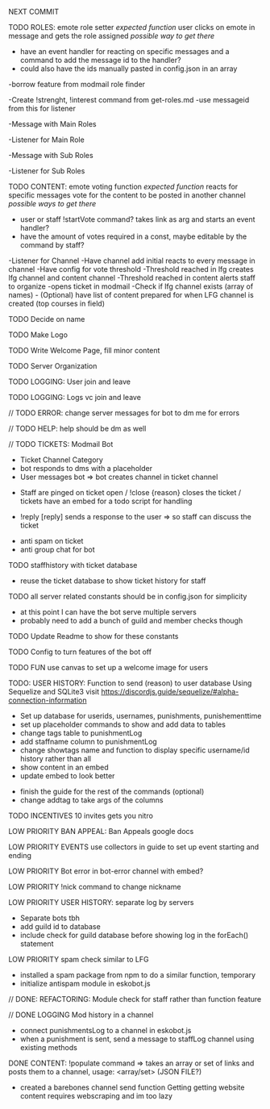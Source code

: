 NEXT COMMIT


TODO ROLES: emote role setter
*expected function*
user clicks on emote in message and gets the role assigned
*possible way to get there*
- have an event handler for reacting on specific messages and a command to add the message id to the handler?
- could also have the ids manually pasted in config.json in an array

-borrow feature from modmail role finder

-Create !strenght, !interest command from get-roles.md
    -use messageid from this for listener

-Message with Main Roles

-Listener for Main Role

-Message with Sub Roles

-Listener for Sub Roles



TODO CONTENT: emote voting function
*expected function*
reacts for specific messages vote for the content to be posted in another channel
*possible ways to get there*
- user or staff !startVote command? takes link as arg and starts an event handler?
- have the amount of votes required in a const, maybe editable by the command by staff?

-Listener for Channel
    -Have channel add initial reacts to every message in channel
    -Have config for vote threshold 
    -Threshold reached in lfg creates lfg channel and content channel
    -Threshold reached in content alerts staff to organize
        -opens ticket in modmail
    -Check if lfg channel exists (array of names)
    - (Optional) have list of content prepared for when LFG channel is created (top courses in field)

TODO Decide on name

TODO Make Logo

TODO Write Welcome Page, fill minor content

TODO Server Organization



TODO LOGGING: User join and leave

TODO LOGGING: Logs vc join and leave

// TODO ERROR: change server messages for bot to dm me for errors

// TODO HELP: help should be dm as well

// TODO TICKETS: Modmail Bot
+ Ticket Channel Category
+ bot responds to dms with a placeholder
+ User messages bot => bot creates channel in ticket channel
- Staff are pinged on ticket open
/ !close {reason} closes the ticket
/ tickets have an embed for a todo script for handling
+ !reply [reply] sends a response to the user => so staff can discuss the ticket
- anti spam on ticket
- anti group chat for bot

TODO staffhistory with ticket database
- reuse the ticket database to show ticket history for staff


TODO all server related constants should be in config.json for simplicity
- at this point I can have the bot serve multiple servers
- probably need to add a bunch of guild and member checks though

TODO Update Readme to show for these constants

TODO Config to turn features of the bot off

TODO FUN use canvas to set up a welcome image for users

TODO: USER HISTORY: Function to send (reason) to user database
Using Sequelize and SQLite3
visit https://discordjs.guide/sequelize/#alpha-connection-information

+ Set up database for userids, usernames, punishments, punishementtime
+ set up placeholder commands to show and add data to tables
+ change tags table to punishmentLog
+ add staffname column to punishmentLog
+ change showtags name and function to display specific username/id history rather than all
+ show content in an embed
+ update embed to look better
- finish the guide for the rest of the commands
(optional)
- change addtag to take args of the columns

TODO INCENTIVES 10 invites gets you nitro

LOW PRIORITY BAN APPEAL: Ban Appeals google docs

LOW PRIORITY EVENTS use collectors in guide to set up event starting and ending

LOW PRIORITY Bot error in bot-error channel with embed?

LOW PRIORITY !nick command to change nickname

LOW PRIORITY USER HISTORY: separate log by servers
- Separate bots tbh
- add guild id to database
- include check for guild database before showing log in the forEach() statement

LOW PRIORITY spam check similar to LFG
+ installed a spam package from npm to do a similar function, temporary
+ initialize antispam module in eskobot.js

// DONE: REFACTORING: Module check for staff rather than function feature

// DONE LOGGING Mod history in a channel
- connect punishmentsLog to a channel in eskobot.js
- when a punishment is sent, send a message to staffLog channel using existing methods

DONE CONTENT: !populate command => takes an array or set of links and posts them to a channel, usage: <channel> <array/set> (JSON FILE?)
+ created a barebones channel send function
Getting getting website content requires webscraping and im too lazy 